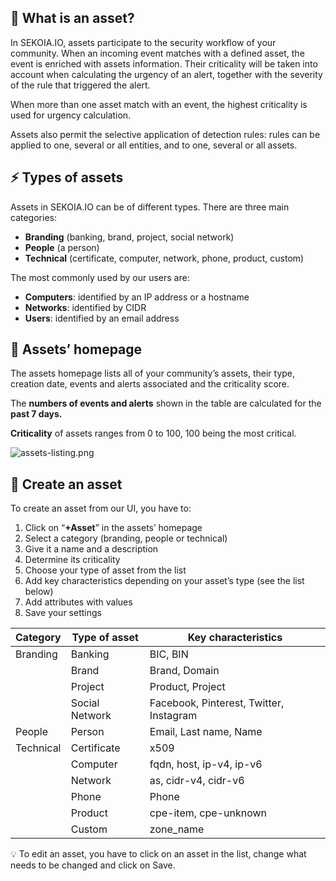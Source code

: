## 🤔 What is an asset?

In SEKOIA.IO, assets participate to the security workflow of your community. When an incoming event matches with a defined asset, the event is enriched with assets information. Their criticality will be taken into account when calculating the urgency of an alert, together with the severity of the rule that triggered the alert. 

When more than one asset match with an event, the highest criticality is used for urgency calculation. 

Assets also permit the selective application of detection rules: rules can be applied to one, several or all entities, and to one, several or all assets.

## ⚡️ Types of assets

Assets in SEKOIA.IO can be of different types. There are three main categories: 

- **Branding** (banking, brand, project, social network)
- **People** (a person)
- **Technical** (certificate, computer, network, phone, product, custom)

The most commonly used by our users are:

- **Computers**: identified by an IP address or a hostname
- **Networks**: identified by CIDR
- **Users**: identified by an email address

## 📄  Assets’ homepage

The assets homepage lists all of your community’s assets, their type, creation date, events and alerts associated and the criticality score. 

The **numbers of events and alerts** shown in the table are calculated for the **past 7 days.**

**Criticality** of assets ranges from 0 to 100, 100 being the most critical.

![assets-listing.png](https://s3-us-west-2.amazonaws.com/secure.notion-static.com/059124bd-d038-4242-b93c-bc8098f530ed/assets-listing.png)

## 📐 Create an asset

To create an asset from our UI, you have to: 

1. Click on “**+Asset**” in the assets’ homepage
2. Select a category (branding, people or technical) 
3. Give it a name and a description 
4. Determine its criticality 
5. Choose your type of asset from the list
6. Add key characteristics depending on your asset’s type (see the list below)
7. Add attributes with values 
8. Save your settings

| Category | Type of asset | Key characteristics |
| --- | --- | --- |
| Branding | Banking | BIC, BIN |
|  | Brand | Brand, Domain |
|  | Project | Product, Project |
|  | Social Network | Facebook, Pinterest, Twitter, Instagram |
| People | Person | Email, Last name, Name |
| Technical | Certificate | x509 |
|  | Computer | fqdn, host, ip-v4, ip-v6 |
|  | Network | as, cidr-v4, cidr-v6 |
|  | Phone | Phone |
|  | Product | cpe-item, cpe-unknown |
|  | Custom | zone_name |

<aside>
💡 To edit an asset, you have to click on an asset in the list, change what needs to be changed and click on Save.

</aside>
